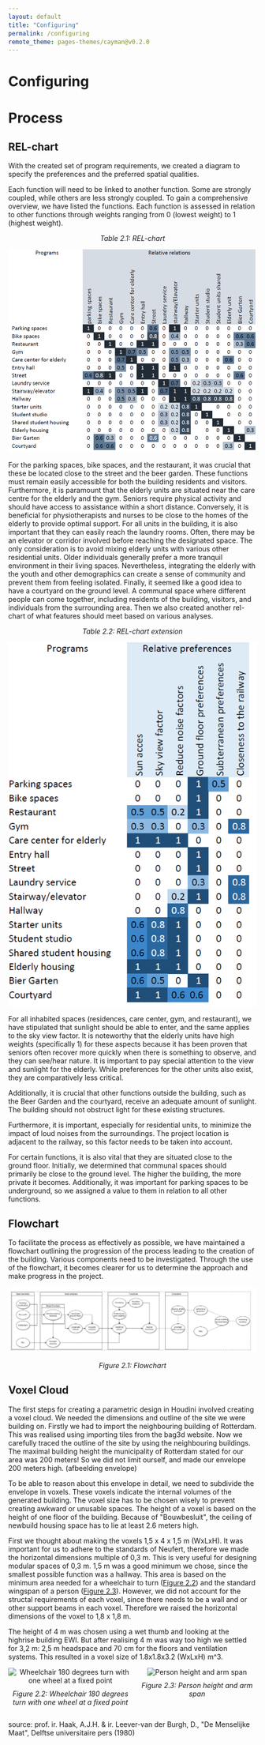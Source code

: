 ```yaml
---
layout: default
title: "Configuring"
permalink: /configuring
remote_theme: pages-themes/cayman@v0.2.0
---
```


# Configuring 
# Process

## REL-chart

With the created set of program requirements, we created a diagram to specify the preferences and the preferred spatial qualities.

Each function will need to be linked to another function. Some are strongly coupled, while others are less strongly coupled. To gain a comprehensive overview, we have listed the functions. Each function is assessed in relation to other functions through weights ranging from 0 (lowest weight) to 1 (highest weight).

<div align="center">
  <p><em>Table 2.1: REL-chart</em></p>
  <img src="assets/RelChart.png" alt="RelChart">
</div>

For the parking spaces, bike spaces, and the restaurant, it was crucial that these be located close to the street and the beer garden. These functions must remain easily accessible for both the building residents and visitors. 
Furthermore, it is paramount that the elderly units are situated near the care centre for the elderly and the gym. Seniors require physical activity and should have access to assistance within a short distance. Conversely, it is beneficial for physiotherapists and nurses to be close to the homes of the elderly to provide optimal support. 
For all units in the building, it is also important that they can easily reach the laundry rooms. Often, there may be an elevator or corridor involved before reaching the designated space. The only consideration is to avoid mixing elderly units with various other residential units. Older individuals generally prefer a more tranquil environment in their living spaces. Nevertheless, integrating the elderly with the youth and other demographics can create a sense of community and prevent them from feeling isolated. 
Finally, it seemed like a good idea to have a courtyard on the ground level. A communal space where different people can come together, including residents of the building, visitors, and individuals from the surrounding area. 
Then we also created another rel-chart of what features should meet based on various analyses.

<div align="center">
  <p><em>Table 2.2: REL-chart extension</em></p>
  <img src="assets/Relchart2.png" alt="Relchart2">
</div>

For all inhabited spaces (residences, care center, gym, and restaurant), we have stipulated that sunlight should be able to enter, and the same applies to the sky view factor. It is noteworthy that the elderly units have high weights (specifically 1) for these aspects because it has been proven that seniors often recover more quickly when there is something to observe, and they can see/hear nature. It is important to pay special attention to the view and sunlight for the elderly. While preferences for the other units also exist, they are comparatively less critical. 

Additionally, it is crucial that other functions outside the building, such as the Beer Garden and the courtyard, receive an adequate amount of sunlight. The building should not obstruct light for these existing structures. 

Furthermore, it is important, especially for residential units, to minimize the impact of loud noises from the surroundings. The project location is adjacent to the railway, so this factor needs to be taken into account. 

For certain functions, it is also vital that they are situated close to the ground floor. Initially, we determined that communal spaces should primarily be close to the ground level. The higher the building, the more private it becomes. Additionally, it was important for parking spaces to be underground, so we assigned a value to them in relation to all other functions. 

## Flowchart 

To facilitate the process as effectively as possible, we have maintained a flowchart outlining the progression of the process leading to the creation of the building. Various components need to be investigated. Through the use of the flowchart, it becomes clearer for us to determine the approach and make progress in the project. 

<div align="center">
  <img src="assets/Flowchart.jpg" alt="Flowchart">
  <p><em>Figure 2.1: Flowchart</em></p>
</div>

## Voxel Cloud
The first steps for creating a parametric design in Houdini involved creating a voxel cloud. We needed the dimensions and outline of the site we were building on. Firstly we had to import the neighbouring building of Rotterdam. This was realised using importing tiles from the bag3d website. Now we carefully traced the outline of the site by using the neighbouring buildings. The maximal building height the municipality of Rotterdam stated for our area was 200 meters! So we did not limit ourself, and made our envelope 200 meters high.
(afbeelding envelope)

To be able to reason about this envelope in detail, we need to subdivide the envelope in voxels. These voxels indicate the internal volumes of the generated building. The voxel size has to be chosen wisely to prevent creating awkward or unusable spaces. The height of a voxel is based on the height of one floor of the building. Because of "Bouwbesluit", the ceiling of newbuild housing space has to lie at least 2.6 meters high.

First we thought about making the voxels 1,5 x 4 x 1,5 m (WxLxH). It was important for us to adhere to the standards of Neufert, therefore we made the horizontal dimensions multiple of 0,3 m. This is very useful for designing modular spaces of 0,3 m. 1,5 m was a good minimum we chose, since the smallest possible function was a hallway. This area is based on the minimum area needed for a wheelchair to turn ([Figure 2.2](#wheelchair-turn)) and the standard wingspan of a person ([Figure 2.3](#Person-size)). However, we did not account for the structal requirements of each voxel, since there needs to be a wall and or other support beams in each voxel. Therefore we raised the horizontal dimensions of the voxel to 1,8 x 1,8 m.

The height of 4 m was chosen using a wet thumb and looking at the highrise building EWI. But after realising 4 m was way too high we settled for 3,2 m: 2,5 m headspace and 70 cm for the floors and ventilation systems. This resulted in a voxel size of 1.8x1.8x3.2 (WxLxH) m^3.
  

<div style="display: flex; justify-content: center;">
  <div style="text-align: center; margin-right: 10px; max-width: 50%;">
    <img src="https://github.com/CSFAlliance/csfalliance.github.io/assets/93916885/423155a7-9e08-46ef-bafa-203f8e75ff69" alt="Wheelchair 180 degrees turn with one wheel at a fixed point" style="height: 300px;">
    <p style="margin-top: 10px;"><em>Figure 2.2: Wheelchair 180 degrees turn with one wheel at a fixed point</em></p>
  </div>
  <div style="text-align: center; max-width: 50%;">
    <img src="https://github.com/CSFAlliance/csfalliance.github.io/assets/93916885/c659e5df-4efd-4539-b298-9f37dfe98c6a" alt="Person height and arm span" style="height: 300px;">
    <p style="margin-top: 10px;"><em>Figure 2.3: Person height and arm span</em></p>
  </div>
</div>

source: prof. ir. Haak, A.J.H. & ir. Leever-van der Burgh, D., "De Menselijke Maat", Delftse universitaire pers (1980)






